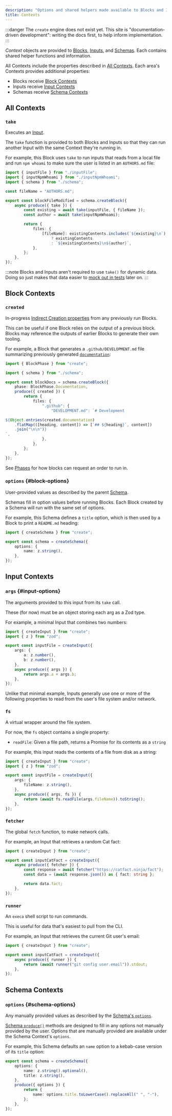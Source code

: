 ```yaml
---
description: "Options and shared helpers made available to Blocks and Inputs."
title: Contexts
---
```


:::danger
The `create` engine does not exist yet.
This site is "documentation-driven development": writing the docs first, to help inform implementation.
:::

_Context_ objects are provided to [Blocks](../concepts/blocks), [Inputs](../concepts/inputs), and [Schemas](../concepts/schemas).
Each contains shared helper functions and information.

All Contexts include the properties described in [All Contexts](#all-contexts).
Each area's Contexts provides additional properties:

- Blocks receive [Block Contexts](#block-contexts)
- Inputs receive [Input Contexts](#input-contexts)
- Schemas receive [Schema Contexts](#schema-contexts)

## All Contexts

### `take`

Executes an [Input](./inputs).

The `take` function is provided to both Blocks and Inputs so that they can run another Input with the same Context they're running in.

For example, this Block uses `take` to run inputs that reads from a local file and run `npm whoami` to make sure the user is listed in an `AUTHORS.md` file:

```ts
import { inputFile } from "./inputFile";
import { inputNpmWhoami } from "./inputNpmWhoami";
import { schema } from "./schema";

const fileName = "AUTHORS.md";

export const blockFileModified = schema.createBlock({
	async produce({ take }) {
		const existing = await take(inputFile, { fileName });
		const author = await take(inputNpmWhoami);

		return {
			files: {
				[fileName]: existingContents.includes(`${existing}\n`)
					? existingContents
					: `${existingContents}\n${author}`,
			},
		};
	},
});
```

:::note
Blocks and Inputs aren't required to use `take()` for dynamic data.
Doing so just makes that data easier to [mock out in tests](../testing/inputs) later on.
:::

## Block Contexts

### `created`

In-progress [Indirect Creation properties](./creations#indirect-creations) from any previously run Blocks.

This can be useful if one Block relies on the output of a previous block.
Blocks may reference the outputs of earlier Blocks to generate their own tooling.

For example, a Block that generates a `.github/DEVELOPMENT.md` file summarizing previously generated [`documentation`](./production#documentation):

```ts
import { BlockPhase } from "create";

import { schema } from "./schema";

export const blockDocs = schema.createBlock({
	phase: BlockPhase.Documentation,
	produce({ created }) {
		return {
			files: {
				".github": {
					"DEVELOPMENT.md": `# Development

${Object.entries(created.documentation)
	.flatMap(([heading, content]) => [`## ${heading}`, content])
	.join("\n\n")}
`,
				},
			},
		};
	},
});
```

See [Phases](./phases) for how blocks can request an order to run in.

### `options` {#block-options}

User-provided values as described by the parent [Schema](./schemas).

Schemas fill in option values before running Blocks.
Each Block created by a Schema will run with the same set of options.

For example, this Schema defines a `title` option, which is then used by a Block to print a `README.md` heading:

```ts
import { createSchema } from "create";

export const schema = createSchema({
	options: {
		name: z.string(),
	},
});
```

## Input Contexts

### `args` {#input-options}

The arguments provided to this input from its `take` call.

These (for now) must be an object storing each arg as a Zod type.

For example, a minimal Input that combines two numbers:

```ts
import { createInput } from "create";
import { z } from "zod";

export const inputFile = createInput({
	args: {
		a: z.number(),
		b: z.number(),
	},
	async produce({ args }) {
		return args.a + args.b;
	},
});
```

Unlike that minimal example, Inputs generally use one or more of the following properties to read from the user's file system and/or network.

### `fs`

A virtual wrapper around the file system.

For now, the `fs` object contains a single property:

- `readFile`: Given a file path, returns a Promise for its contents as a `string`

For example, this input reads the contents of a file from disk as a string:

```ts
import { createInput } from "create";
import { z } from "zod";

export const inputFile = createInput({
	args: {
		fileName: z.string(),
	},
	async produce({ args, fs }) {
		return (await fs.readFile(args.fileName)).toString();
	},
});
```

### `fetcher`

The global `fetch` function, to make network calls.

For example, an Input that retrieves a random Cat fact:

```ts
import { createInput } from "create";

export const inputCatFact = createInput({
	async produce({ fetcher }) {
		const response = await fetcher("https://catfact.ninja/fact");
		const data = (await response.json()) as { fact: string };

		return data.fact;
	},
});
```

### `runner`

An `execa` shell script to run commands.

This is useful for data that's easiest to pull from the CLI.

For example, an Input that retrieves the current Git user's email:

```ts
import { createInput } from "create";

export const inputCatFact = createInput({
	async produce({ runner }) {
		return (await runner("git config user.email")).stdout;
	},
});
```

## Schema Contexts

### `options` {#schema-options}

Any manually provided values as described by the [Schema's `options`](../concepts/schemas#options).

[Schema `produce()`](../concepts/schemas#produce) methods are designed to fill in any options not manually provided by the user.
Options that are manually provided are available under the Schema Context's `options`.

For example, this Schema defaults an `name` option to a kebab-case version of its `title` option:

```ts
export const schema = createSchema({
	options: {
		name: z.string().optional(),
		title: z.string(),
	},
	produce({ options }) {
		return {
			name: options.title.toLowerCase().replaceAll(" ", "-"),
		};
	},
});
```
